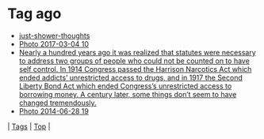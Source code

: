 <!--
title: Tag ago
date: 2020-06-28T15:26:58.677Z
tags:
-->
# Tag ago

 * [just-shower-thoughts](134877249796.md)
 * [Photo 2017-03-04 10](157977932254.md)
 * [Nearly a hundred years ago it was realized that statutes were necessary to address two groups of people who could not be counted on to have self control. In 1914 Congress passed the Harrison Narcotics Act which ended addicts’ unrestricted access to drugs, and in 1917 the Second Liberty Bond Act which ended Congress’s unrestricted access to borrowing money. A century later, some things don’t seem to have changed tremendously.](64052787788.md)
 * [Photo 2014-06-28 19](90177895464.md)

| [Tags](tags.md) | [Top](index.md) |
